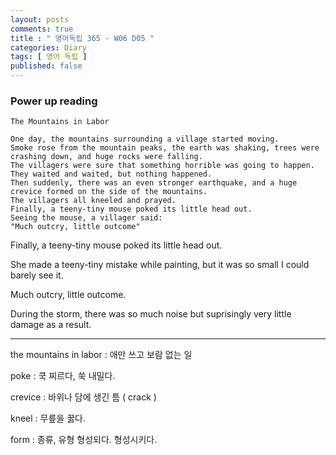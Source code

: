 ```yaml
---
layout: posts
comments: true
title : " 영어독립 365 - W06 D05 "
categories: Diary
tags: [ 영어 독립 ]
published: false
---
```


### Power up reading

```text
The Mountains in Labor

One day, the mountains surrounding a village started moving.
Smoke rose from the mountain peaks, the earth was shaking, trees were crashing down, and huge rocks were falling.
The villagers were sure that something horrible was going to happen.
They waited and waited, but nothing happened.
Then suddenly, there was an even stronger earthquake, and a huge crevice formed on the side of the mountains.
The villagers all kneeled and prayed.
Finally, a teeny-tiny mouse poked its little head out.
Seeing the mouse, a villager said:
"Much outcry, little outcome"
```

Finally, a teeny-tiny mouse poked its little head out.

She made a teeny-tiny mistake while painting, but it was so small I could barely see it.

Much outcry, little outcome.

During the storm, there was so much noise but suprisingly very little damage as a result.

---

the mountains in labor
 : 애만 쓰고 보람 없는 일

poke
 : 쿡 찌르다, 쑥 내밀다.

crevice
 : 바위나 담에 생긴 틈 ( crack )

kneel
 : 무릎을 꿇다.

form
 : 종류, 유형
   형성되다. 형성시키다.
